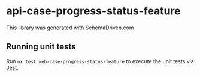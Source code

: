 
# api-case-progress-status-feature

This library was generated with SchemaDriven.com

## Running unit tests

Run `nx test web-case-progress-status-feature` to execute the unit tests via [Jest](https://jestjs.io).

